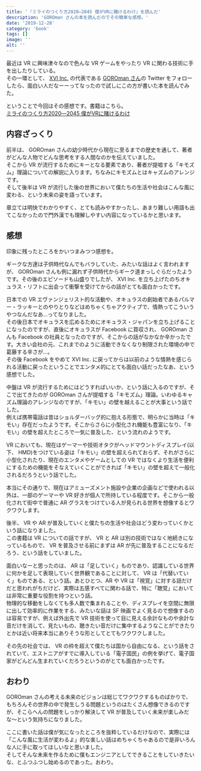 ```yaml
---
title: '『ミライのつくり方2020―2045 僕がVRに賭けるわけ』を読んだ'
description: 'GOROman さんの本を読んだのでその簡単な感想。'
date: '2019-12-28'
category: 'book'
tags: []
image: ''
alt: ''
---
```


最近は VR に興味津々なので色んな VR ゲームをやったり VR に関わる技術に手を出したりしている。  
その一環として、 [XVI Inc.](https://www.xvi.co.jp/) の代表である [GOROman さん](https://twitter.com/GOROman)の Twitter をフォローしたら、面白い人だなーーってなったので試しにこの方が書いた本を読んでみた。

ということで今回はその感想です。書籍はこちら。  
[ミライのつくり方2020―2045 僕がVRに賭けるわけ](https://www.amazon.co.jp/dp/4065116511)

## 内容ざっくり

前半は、 GOROman さんの幼少時代から現在に至るまでの歴史を通して、著者がどんな人物でどんな思考をする人間なのかを伝えていました。  
そこから VR が流行するためにキーとなる要素であり、著者が提唱する「キモズム」理論についての解説に入ります。ちなみにキモズムとはキャズムのアレンジです。  
そして後半は VR が流行した後の世界において僕たちの生活や社会はこんな風に変わる、という未来の姿を語っています。

章立ては明快でわかりやすく、とても読みやすかったし、あまり難しい用語も出てこなかったので門外漢でも理解しやすい内容になっているかと思います。

## 感想

印象に残ったところをかいつまみつつ感想を。

ギークな方達は子供時代なんでもバラしていた、みたいな話はよく言われますが、 GOROman さんも例に漏れず子供時代からギーク道まっしぐらだったようです。その後のエピソードも山盛りでしたが、 XVI Inc. を立ち上げたのちオキュラス・リフトに出会って衝撃を受けてからの話がとても面白かったです。

日本での VR エヴァンジェリスト的な活動や、オキュラスの創始者であるパルマー・ラッキーとのやりとりなどはめちゃくちゃアクティブで、情熱ってこういうやつなんだなあ…ってなりました。  
その後日本でオキュラスを広めるためにオキュラス・ジャパンを立ち上げることになったのですが、直後にオキュラスが Facebook に買収され、 GOROman さんも Facebook の社員となったのですが、そこからの話がなかなか辛かったです。大きい会社の元、これまでのように活動できなくなり制限された環境の中で葛藤する辛さが…。  
その後 Facebook をやめて XVI Inc. に戻ってからは以前のような情熱を感じられる活動に戻ったということでエンタメ的にとても面白い話だったなあ、という感想でした。

中盤は VR が流行するためにはどうすればいいか、という話に入るのですが、そこで出てきたのが GOROman さんが提唱する「キモズム」理論。いわゆるキャズム理論のアレンジなのですが、「キモい」の壁を越えることが大事という話でした。  
例えば携帯電話は昔はショルダーバッグ的に抱える形態で、明らかに当時は「キモい」存在だったようです。そこからさらに小型化され機能も豊富になり、「キモい」の壁を超えたところで一気に普及した、という流れのようです。

VR においても、現在はゲーマーや技術オタクがヘッドマウントディスプレイ(以下、 HMD)をつけている姿は「キモい」の壁を超えられておらず、それがさらに小型化されたり、現在のエンタメやゲームとしての VR ではなくより生活を便利にするための機能をそなえていくことができれば「キモい」の壁を超えて一般化されるだろうという話でした。

本当にその通りで、現在はアミューズメント施設や企業の企画などで使われる以外は、一部のゲーマーや VR 好きが個人で所持している程度です。そこから一般化されて街中で普通に AR グラスをつけている人が見られる世界を想像するとワクワクします。

後半、 VR や AR が普及していくと僕たちの生活や社会はどう変わっていくかという話になりました。  
この書籍は VR についての話ですが、 VR と AR は別の技術ではなく地続きになっているもので、 VR を普及させる前にまずは AR が先に普及することになるだろう、という話をしていました。

面白いなーと思ったのは、 AR は「足していく」ものであり、認識している世界に何かを足して表現していく世界観であることに対して、 VR は「代替いていく」ものである、という話。あとひとつ、AR や VR は「視覚」に対する話だけだと思われがちだけど、実際は五感すべてに関わる話で、特に「聴覚」においては非常に重要な役割を持つという話。  
物理的な移動をしなくても多人数で集まれることや、ディスプレイを空間に無限に出して効率的に作業をする、みたいな話は SF 映画でよく見るので想像するのは容易ですが、例えば外出先で VR 技術を使って目に見える余計なものや余計な音だけを消して、見たいもの、聴きたい音だけに集中するようなことができたりとかは近い将来本当にありそうな形としてとてもワクワクしました。

その先の社会では、 VR の枠を超えて僕たちは国から自由になる、という話をされていて、エストニアがすでに導入している「電子国民」の例を挙げて、電子国家がどんどん生まれていくだろうというのがとても面白かったです。

## おわり

GOROman さんの考える未来のビジョンは総じてワクワクするものばかりで、もちろんその世界の中で発生しうる問題というのはたくさん想像できるのですが、そこらへんの問題をしっかり解決して VR が普及していく未来が楽しみだな〜という気持ちになりました。

ここに書いた話は僕が気になったところを抜粋しているだけなので、実際には「こんな風に生活が変わるよ」的な楽しい話はめちゃくちゃあるので是非いろんな人に手に取ってほしいなと思いました。  
そしてそんな未来を作るために僕もエンジニアとしてできることをしていきたいな、とふつふつし始めるのであった。おわり。
